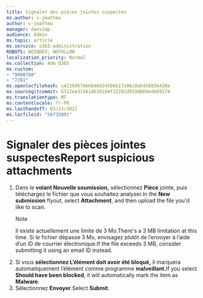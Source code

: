 ```yaml
---
title: Signaler des pièces jointes suspectes
ms.author: v-jmathew
author: v-jmathew
manager: dansimp
audience: Admin
ms.topic: article
ms.service: o365-administration
ROBOTS: NOINDEX, NOFOLLOW
localization_priority: Normal
ms.collection: Adm_O365
ms.custom:
- "9000760"
- "7391"
ms.openlocfilehash: c4219d67666b46634506617a96c0ab458836410a
ms.sourcegitcommit: 6312ee31561db36104f32282d019d069ede69174
ms.translationtype: MT
ms.contentlocale: fr-FR
ms.lasthandoff: 03/11/2021
ms.locfileid: "50735891"
---
```

# <a name="report-suspicious-attachments"></a><span data-ttu-id="62ed8-102">Signaler des pièces jointes suspectes</span><span class="sxs-lookup"><span data-stu-id="62ed8-102">Report suspicious attachments</span></span>

1. <span data-ttu-id="62ed8-103">Dans le **volant Nouvelle soumission,** sélectionnez **Pièce** jointe, puis téléchargez le fichier que vous souhaitez analyser.</span><span class="sxs-lookup"><span data-stu-id="62ed8-103">In the **New submission** flyout, select **Attachment**, and then upload the file you'd like to scan.</span></span>
    > [!NOTE]
    > <span data-ttu-id="62ed8-104">Il existe actuellement une limite de 3 Mo.</span><span class="sxs-lookup"><span data-stu-id="62ed8-104">There's a 3 MB limitation at this time.</span></span> <span data-ttu-id="62ed8-105">Si le fichier dépasse 3 Mo, envisagez plutôt de l’envoyer à l’aide d’un ID de courrier électronique.</span><span class="sxs-lookup"><span data-stu-id="62ed8-105">If the file exceeds 3 MB, consider submitting it using an email ID instead.</span></span>
2. <span data-ttu-id="62ed8-106">Si vous **sélectionnez L’élément doit avoir été bloqué,** il marquera automatiquement l’élément comme programme **malveillant.**</span><span class="sxs-lookup"><span data-stu-id="62ed8-106">If you select **Should have been blocked**, it will automatically mark the item as **Malware**.</span></span>
3. <span data-ttu-id="62ed8-107">Sélectionnez **Envoyer**.</span><span class="sxs-lookup"><span data-stu-id="62ed8-107">Select **Submit**.</span></span>
